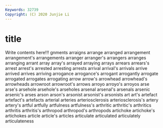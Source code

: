 ```yaml
---
Keywords: 32739
Copyright: (C) 2020 Junjie Li
---
```


# title

Write contents here!!!
gnments 
arraigns 
arrange 
arranged 
arrangement
arrangement's 
arrangements 
arranger 
arranger's 
arrangers 
arranges 
arranging 
arrant 
array 
array's
arrayed 
arraying 
arrays 
arrears 
arrears's 
arrest 
arrest's 
arrested 
arresting 
arrests
arrival 
arrival's 
arrivals 
arrive 
arrived 
arrives 
arriving 
arrogance 
arrogance's 
arrogant
arrogantly 
arrogate 
arrogated 
arrogates 
arrogating 
arrow 
arrow's 
arrowhead 
arrowhead's 
arrowheads
arrowroot 
arrowroot's 
arrows 
arroyo 
arroyo's 
arroyos 
arse 
arse's 
arsehole 
arsehole's
arseholes 
arsenal 
arsenal's 
arsenals 
arsenic 
arsenic's 
arses 
arson 
arson's 
arsonist
arsonist's 
arsonists 
art 
art's 
artefact 
artefact's 
artefacts 
arterial 
arteries 
arteriosclerosis
arteriosclerosis's 
artery 
artery's 
artful 
artfully 
artfulness 
artfulness's 
arthritic 
arthritic's 
arthritics
arthritis 
arthritis's 
arthropod 
arthropod's 
arthropods 
artichoke 
artichoke's 
artichokes 
article 
article's
articles 
articulate 
articulated 
articulately 
articulateness 
